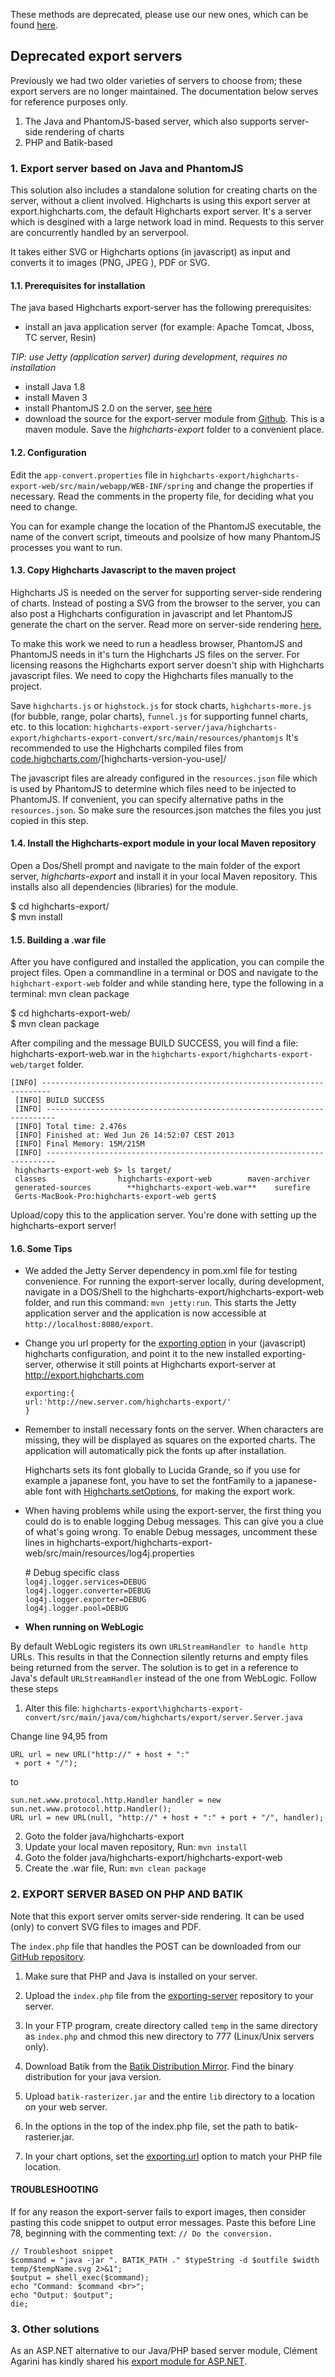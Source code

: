 These methods are deprecated, please use our new ones, which can be found [here](docs/export-module/setting-up-the-server).

Deprecated export servers
-------------------------

Previously we had two older varieties of servers to choose from; these export servers are no longer maintained. The documentation below serves for reference purposes only.

1.  The Java and PhantomJS-based server, which also supports server-side rendering of charts
2.  PHP and Batik-based

### 1. Export server based on Java and PhantomJS

This solution also includes a standalone solution for creating charts on the server, without a client involved. Highcharts is using this export server at export.highcharts.com, the default Highcharts export server. It's a server which is desgined with a large network load in mind. Requests to this server are concurrently handled by an serverpool.

It takes either SVG or Highcharts options (in javascript) as input and converts it to images (PNG, JPEG ), PDF or SVG.

#### 1.1. Prerequisites for installation

The java based Highcharts export-server has the following prerequisites:

*   install an java application server (for example: Apache Tomcat, Jboss, TC server, Resin)

_TIP: use Jetty (application server) during development, requires no installation_

*   install Java 1.8
*   install Maven 3
*   install PhantomJS 2.0 on the server, [see here](https://bitbucket.org/ariya/phantomjs/downloads)
*   download the source for the export-server module from [Github](https://github.com/highcharts/highcharts-export-server/tree/master/java). This is a maven module. Save the _highcharts-export_ folder to a convenient place.

#### 1.2. Configuration

Edit the `app-convert.properties` file in `highcharts-export/highcharts-export-web/src/main/webapp/WEB-INF/spring` and change the properties if necessary. Read the comments in the property file, for deciding what you need to change.

You can for example change the location of the PhantomJS executable, the name of the convert script, timeouts and poolsize of how many PhantomJS processes you want to run.

#### 1.3. Copy Highcharts Javascript to the maven project

Highcharts JS is needed on the server for supporting server-side rendering of charts. Instead of posting a SVG from the browser to the server, you can also post a Highcharts configuration in javascript and let PhantomJS generate the chart on the server. Read more on server-side rendering [here.](docs/export-module/render-charts-serverside)

To make this work we need to run a headless browser, PhantomJS and PhantomJS needs in it's turn the Highcharts JS files on the server. For licensing reasons the Highcharts export server doesn't ship with Highcharts javascript files. We need to copy the Highcharts files manually to the project.

Save `highcharts.js` or `highstock.js` for stock charts, `highcharts-more.js` (for bubble, range, polar charts), `funnel.js` for supporting funnel charts, etc. to this location: `highcharts-export-server/java/highcharts-export/highcharts-export-convert/src/main/resources/phantomjs` It's recommended to use the Highcharts compiled files from [code.highcharts.com](http://code.highcharts.com)/[highcharts-version-you-use]/

The javascript files are already configured in the `resources.json` file which is used by PhantomJS to determine which files need to be injected to PhantomJS. If convenient, you can specify alternative paths in the `resources.json`. So make sure the resources.json matches the files you just copied in this step.

#### 1.4. Install the Highcharts-export module in your local Maven repository

Open a Dos/Shell prompt and navigate to the main folder of the export server, _highcharts-export_ and install it in your local Maven repository. This installs also all dependencies (libraries) for the module.

$ cd highcharts-export/  
$ mvn install

#### 1.5. Building a .war file

After you have configured and installed the application, you can compile the project files. Open a commandline in a terminal or DOS and navigate to the `highchart-export-web` folder and while standing here, type the following in a terminal: mvn clean package

$ cd highcharts-export-web/  
$ mvn clean package

After compiling and the message BUILD SUCCESS, you will find a file: highcharts-export-web.war in the `highcharts-export/highcharts-export-web/target` folder.

    
    [INFO] ------------------------------------------------------------------------  
     [INFO] BUILD SUCCESS  
     [INFO] ------------------------------------------------------------------------  
     [INFO] Total time: 2.476s  
     [INFO] Finished at: Wed Jun 26 14:52:07 CEST 2013  
     [INFO] Final Memory: 15M/215M  
     [INFO] ------------------------------------------------------------------------  
     highcharts-export-web $> ls target/  
     classes                highcharts-export-web        maven-archiver  
     generated-sources        **highcharts-export-web.war**    surefire  
     Gerts-MacBook-Pro:highcharts-export-web gert$ 

Upload/copy this to the application server. You're done with setting up the highcharts-export server!

#### 1.6. Some Tips

*   We added the Jetty Server dependency in pom.xml file for testing convenience. For running the export-server locally, during development, navigate in a DOS/Shell to the highcharts-export/highcharts-export-web folder, and run this command: `mvn jetty:run`. This starts the Jetty application server and the application is now accessible at `http://localhost:8080/export`.
    
*   Change you url property for the [exporting option](http://api.highcharts.com/highcharts#exporting.url) in your (javascript) highcharts configuration, and point it to the new installed exporting-server, otherwise it still points at Highcharts export-server at http://export.highcharts.com
    
        
        exporting:{
        url:'http://new.server.com/highcharts-export/'
        }
*   Remember to install necessary fonts on the server. When characters are missing, they will be displayed as squares on the exported charts. The application will automatically pick the fonts up after installation.
    
    Highcharts sets its font globally to Lucida Grande, so if you use for example a japanese font, you have to set the fontFamily to a japanese-able font with [Highcharts.setOptions](http://api.highcharts.com/highcharts#Highcharts.setOptions), for making the export work.
    
*   When having problems while using the export-server, the first thing you could do is to enable logging Debug messages. This can give you a clue of what's going wrong. To enable Debug messages, uncomment these lines in highcharts-export/highcharts-export-web/src/main/resources/log4j.properties
    

    
    \# Debug specific class  
     `log4j.logger.services=DEBUG`  
     `log4j.logger.converter=DEBUG`  
     `log4j.logger.exporter=DEBUG`  
     `log4j.logger.pool=DEBUG`

*   **When running on WebLogic**

By default WebLogic registers its own `URLStreamHandler to handle http` URLs. This results in that the Connection silently returns and empty files being returned from the server. The solution is to get in a reference to Java's default `URLStreamHandler` instead of the one from WebLogic. Follow these steps

1. Alter this file: `highcharts-export\highcharts-export-convert/src/main/java/com/highcharts/export/server.Server.java`

Change line 94,95 from

    
    URL url = new URL("http://" + host + ":"  
     + port + "/");

to

    
    sun.net.www.protocol.http.Handler handler = new sun.net.www.protocol.http.Handler();  
    URL url = new URL(null, "http://" + host + ":" + port + "/", handler);

2. Goto the folder java/highcharts-export  
3. Update your local maven repository, Run: `mvn install`  
4. Goto the folder java/highcharts-export/highcharts-export-web  
5. Create the .war file, Run: `mvn clean package`

### 2. EXPORT SERVER BASED ON PHP AND BATIK

Note that this export server omits server-side rendering. It can be used (only) to convert SVG files to images and PDF.

The `index.php` file that handles the POST can be downloaded from our [GitHub repository](https://github.com/highcharts/highcharts-export-server/tree/master/php/php-batik).

1.  Make sure that PHP and Java is installed on your server.
2.  Upload the `index.php` file from the [exporting-server](https://github.com/highcharts/highcharts-export-server/tree/master/php/php-batik) repository to your server.
3.  In your FTP program, create directory called `temp` in the same directory as `index.php` and chmod this new directory to 777 (Linux/Unix servers only).
4.  Download Batik from the [Batik Distribution Mirror](http://www.apache.org/dyn/closer.cgi/xmlgraphics/batik). Find the binary distribution for your java version.  
    
5.  Upload `batik-rasterizer.jar` and the entire `lib` directory to a location on your web server.
6.  In the options in the top of the index.php file, set the path to batik-rasterier.jar.
7.  In your chart options, set the [exporting.url](ref/#exporting) option to match your PHP file location.

#### TROUBLESHOOTING

If for any reason the export-server fails to export images, then consider pasting this code snippet to output error messages. Paste this before Line 78, beginning with the commenting text: `// Do the conversion.`

    
    // Troubleshoot snippet  
    $command = "java -jar ". BATIK_PATH ." $typeString -d $outfile $width temp/$tempName.svg 2>&1";   
    $output = shell_exec($command);  
    echo "Command: $command <br>";  
    echo "Output: $output";  
    die;

### 3. Other solutions

As an ASP.NET alternative to our Java/PHP based server module, Clément Agarini has kindly shared his [export module for ASP.NET](https://github.com/imclem/Highcharts-export-module-asp.net).